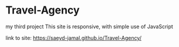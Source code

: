 # Travel-Agency
my third project
This site is responsive, with simple use of JavaScript

link to site: https://saeyd-jamal.github.io/Travel-Agency/
